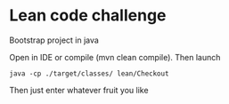 # Lean code challenge
Bootstrap project in java

Open in IDE or compile (mvn clean compile). Then launch

    java -cp ./target/classes/ lean/Checkout 

Then just enter whatever fruit you like